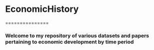 # EconomicHistory
===============

### Welcome to my repository of various datasets and papers pertaining to economic development by time period
